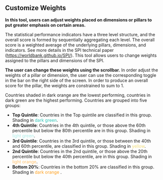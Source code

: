 
## Customize Weights

**In this tool, users can adjust weights placed on dimensions or pillars to put greater emphasis on certain areas.**

The statistical performance indicators have a three level structure, and the overall score is formed by sequentially aggregating each level.  The overall score is a weighted average of the underlying pillars, dimensions, and indicators.  See more details in the SPI technical paper (https://worldbank.github.io/SPI/).  This tool allows users to change weights assigned to the pillars and dimensions of the SPI.

**The user can change these weights using the scrollbar.**  In order adjust the weights of a pillar or dimension, the user can use the corresponding toggle in the bar on the right side of the screen.  In order to produce an overall score for the pillar, the weights are constrained to sum to 1.  

Countries shaded in dark orange are the lowest performing, countries in dark green are the highest performing. Countries are grouped into five groups:
 

* **Top Quintile**:  Countries in the Top quintile are classified in this group.  Shading in <span style="color:#2ec4b6">dark green</span>.    
* **4th Quintile**: Countries in the 4th quintile, or those above the 60th percentile but below the 80th percentile are in this group.  Shading in <span style="color:#acece7">light green</span>.    
* **3rd Quintile**: Countries in the 3rd quintile, or those between the 40th and 60th percentile, are classified in this group.  Shading in <span style="color:#f1dc76">yellow</span>.  
* **2nd Quintile**: Countries in the 2nd quintile, or those above the 20th percentile but below the 40th percentile, are in this group.  Shading in <span style="color:#ffbf69">light orange</span>.  
* **Bottom 20%**: Countries in the bottom 20% are classified in this group.  Shading in <span style="color:#ff9f1c">dark orange </span>.  